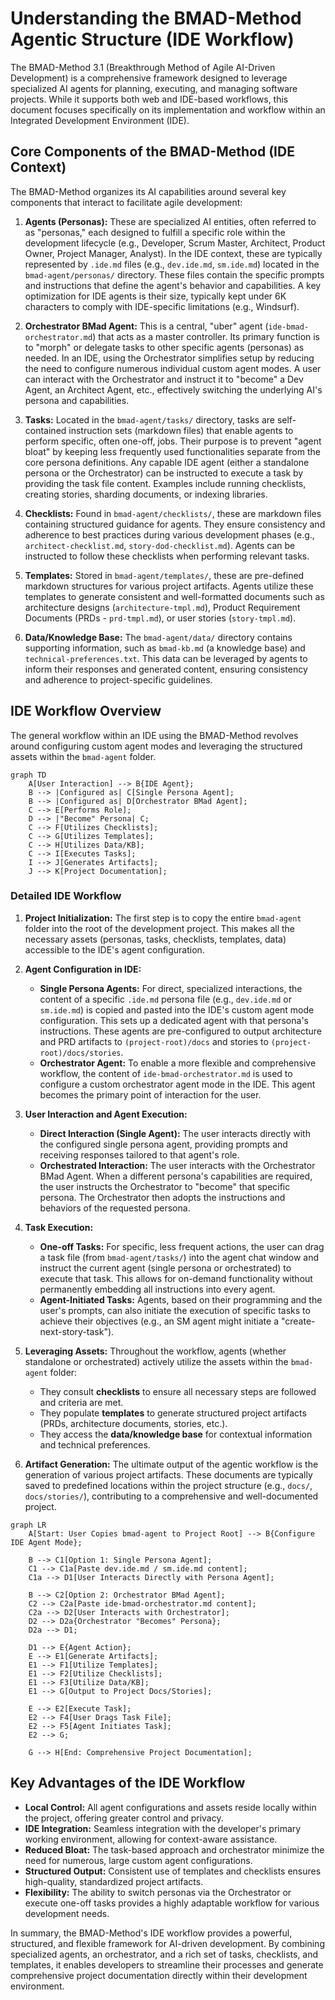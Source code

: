 # Understanding the BMAD-Method Agentic Structure (IDE Workflow)

The BMAD-Method 3.1 (Breakthrough Method of Agile AI-Driven Development) is a comprehensive framework designed to leverage specialized AI agents for planning, executing, and managing software projects. While it supports both web and IDE-based workflows, this document focuses specifically on its implementation and workflow within an Integrated Development Environment (IDE).

## Core Components of the BMAD-Method (IDE Context)

The BMAD-Method organizes its AI capabilities around several key components that interact to facilitate agile development:

1.  **Agents (Personas):** These are specialized AI entities, often referred to as "personas," each designed to fulfill a specific role within the development lifecycle (e.g., Developer, Scrum Master, Architect, Product Owner, Project Manager, Analyst). In the IDE context, these are typically represented by `.ide.md` files (e.g., `dev.ide.md`, `sm.ide.md`) located in the `bmad-agent/personas/` directory. These files contain the specific prompts and instructions that define the agent's behavior and capabilities. A key optimization for IDE agents is their size, typically kept under 6K characters to comply with IDE-specific limitations (e.g., Windsurf).

2.  **Orchestrator BMad Agent:** This is a central, "uber" agent (`ide-bmad-orchestrator.md`) that acts as a master controller. Its primary function is to "morph" or delegate tasks to other specific agents (personas) as needed. In an IDE, using the Orchestrator simplifies setup by reducing the need to configure numerous individual custom agent modes. A user can interact with the Orchestrator and instruct it to "become" a Dev Agent, an Architect Agent, etc., effectively switching the underlying AI's persona and capabilities.

3.  **Tasks:** Located in the `bmad-agent/tasks/` directory, tasks are self-contained instruction sets (markdown files) that enable agents to perform specific, often one-off, jobs. Their purpose is to prevent "agent bloat" by keeping less frequently used functionalities separate from the core persona definitions. Any capable IDE agent (either a standalone persona or the Orchestrator) can be instructed to execute a task by providing the task file content. Examples include running checklists, creating stories, sharding documents, or indexing libraries.

4.  **Checklists:** Found in `bmad-agent/checklists/`, these are markdown files containing structured guidance for agents. They ensure consistency and adherence to best practices during various development phases (e.g., `architect-checklist.md`, `story-dod-checklist.md`). Agents can be instructed to follow these checklists when performing relevant tasks.

5.  **Templates:** Stored in `bmad-agent/templates/`, these are pre-defined markdown structures for various project artifacts. Agents utilize these templates to generate consistent and well-formatted documents such as architecture designs (`architecture-tmpl.md`), Product Requirement Documents (PRDs - `prd-tmpl.md`), or user stories (`story-tmpl.md`).

6.  **Data/Knowledge Base:** The `bmad-agent/data/` directory contains supporting information, such as `bmad-kb.md` (a knowledge base) and `technical-preferences.txt`. This data can be leveraged by agents to inform their responses and generated content, ensuring consistency and adherence to project-specific guidelines.

## IDE Workflow Overview

The general workflow within an IDE using the BMAD-Method revolves around configuring custom agent modes and leveraging the structured assets within the `bmad-agent` folder.

```mermaid
graph TD
    A[User Interaction] --> B{IDE Agent};
    B --> |Configured as| C[Single Persona Agent];
    B --> |Configured as| D[Orchestrator BMad Agent];
    C --> E[Performs Role];
    D --> |"Become" Persona| C;
    C --> F[Utilizes Checklists];
    C --> G[Utilizes Templates];
    C --> H[Utilizes Data/KB];
    C --> I[Executes Tasks];
    I --> J[Generates Artifacts];
    J --> K[Project Documentation];
```

### Detailed IDE Workflow

1.  **Project Initialization:** The first step is to copy the entire `bmad-agent` folder into the root of the development project. This makes all the necessary assets (personas, tasks, checklists, templates, data) accessible to the IDE's agent configuration.

2.  **Agent Configuration in IDE:**
    *   **Single Persona Agents:** For direct, specialized interactions, the content of a specific `.ide.md` persona file (e.g., `dev.ide.md` or `sm.ide.md`) is copied and pasted into the IDE's custom agent mode configuration. This sets up a dedicated agent with that persona's instructions. These agents are pre-configured to output architecture and PRD artifacts to `(project-root)/docs` and stories to `(project-root)/docs/stories`.
    *   **Orchestrator Agent:** To enable a more flexible and comprehensive workflow, the content of `ide-bmad-orchestrator.md` is used to configure a custom orchestrator agent mode in the IDE. This agent becomes the primary point of interaction for the user.

3.  **User Interaction and Agent Execution:**
    *   **Direct Interaction (Single Agent):** The user interacts directly with the configured single persona agent, providing prompts and receiving responses tailored to that agent's role.
    *   **Orchestrated Interaction:** The user interacts with the Orchestrator BMad Agent. When a different persona's capabilities are required, the user instructs the Orchestrator to "become" that specific persona. The Orchestrator then adopts the instructions and behaviors of the requested persona.

4.  **Task Execution:**
    *   **One-off Tasks:** For specific, less frequent actions, the user can drag a task file (from `bmad-agent/tasks/`) into the agent chat window and instruct the current agent (single persona or orchestrated) to execute that task. This allows for on-demand functionality without permanently embedding all instructions into every agent.
    *   **Agent-Initiated Tasks:** Agents, based on their programming and the user's prompts, can also initiate the execution of specific tasks to achieve their objectives (e.g., an SM agent might initiate a "create-next-story-task").

5.  **Leveraging Assets:** Throughout the workflow, agents (whether standalone or orchestrated) actively utilize the assets within the `bmad-agent` folder:
    *   They consult **checklists** to ensure all necessary steps are followed and criteria are met.
    *   They populate **templates** to generate structured project artifacts (PRDs, architecture documents, stories, etc.).
    *   They access the **data/knowledge base** for contextual information and technical preferences.

6.  **Artifact Generation:** The ultimate output of the agentic workflow is the generation of various project artifacts. These documents are typically saved to predefined locations within the project structure (e.g., `docs/`, `docs/stories/`), contributing to a comprehensive and well-documented project.

```mermaid
graph LR
    A[Start: User Copies bmad-agent to Project Root] --> B{Configure IDE Agent Mode};

    B --> C1[Option 1: Single Persona Agent];
    C1 --> C1a[Paste dev.ide.md / sm.ide.md content];
    C1a --> D1[User Interacts Directly with Persona Agent];

    B --> C2[Option 2: Orchestrator BMad Agent];
    C2 --> C2a[Paste ide-bmad-orchestrator.md content];
    C2a --> D2[User Interacts with Orchestrator];
    D2 --> D2a{Orchestrator "Becomes" Persona};
    D2a --> D1;

    D1 --> E{Agent Action};
    E --> E1[Generate Artifacts];
    E1 --> F1[Utilize Templates];
    E1 --> F2[Utilize Checklists];
    E1 --> F3[Utilize Data/KB];
    E1 --> G[Output to Project Docs/Stories];

    E --> E2[Execute Task];
    E2 --> F4[User Drags Task File];
    E2 --> F5[Agent Initiates Task];
    E2 --> G;

    G --> H[End: Comprehensive Project Documentation];
```

## Key Advantages of the IDE Workflow

*   **Local Control:** All agent configurations and assets reside locally within the project, offering greater control and privacy.
*   **IDE Integration:** Seamless integration with the developer's primary working environment, allowing for context-aware assistance.
*   **Reduced Bloat:** The task-based approach and orchestrator minimize the need for numerous, large custom agent configurations.
*   **Structured Output:** Consistent use of templates and checklists ensures high-quality, standardized project artifacts.
*   **Flexibility:** The ability to switch personas via the Orchestrator or execute one-off tasks provides a highly adaptable workflow for various development needs.

In summary, the BMAD-Method's IDE workflow provides a powerful, structured, and flexible framework for AI-driven development. By combining specialized agents, an orchestrator, and a rich set of tasks, checklists, and templates, it enables developers to streamline their processes and generate comprehensive project documentation directly within their development environment.
